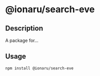 # @ionaru/search-eve

## Description
A package for...

## Usage
```
npm install @ionaru/search-eve
```

